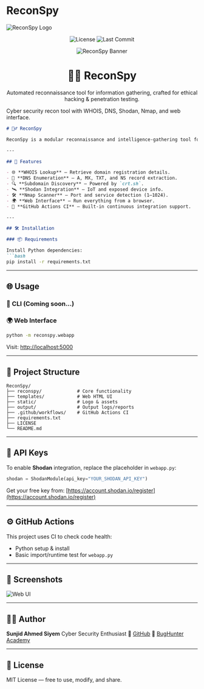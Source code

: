 # ReconSpy

![ReconSpy Logo](static/reconspy_logo.png)

<p align="center">
  <img src="https://img.shields.io/github/license/Sunjid-Ahmed/Hacking-Tools?style=flat-square" alt="License" />
  <img src="https://img.shields.io/github/last-commit/Sunjid-Ahmed/Hacking-Tools?label=last%20update&style=flat-square" alt="Last Commit" />
  
</p>

<p align="center">
  <img src="https://raw.githubusercontent.com/Sunjid-Ahmed/Hacking-Tools/main/ReconSpy-main/assets/banner.png" alt="ReconSpy Banner" />
</p>

<h1 align="center">🕵️‍♂️ ReconSpy</h1>
<p align="center">
  Automated reconnaissance tool for information gathering, crafted for ethical hacking & penetration testing.
</p>

Cyber security recon tool with WHOIS, DNS, Shodan, Nmap, and web interface.

````markdown
# 🕵️‍♂️ ReconSpy

ReconSpy is a modular reconnaissance and intelligence-gathering tool for cybersecurity enthusiasts, bug bounty hunters, and penetration testers. It combines powerful modules like WHOIS, DNS enumeration, Shodan integration, Nmap scanning, and a web interface for accessible recon workflows.

---

## 🚀 Features

- 🌐 **WHOIS Lookup** – Retrieve domain registration details.
- 🧠 **DNS Enumeration** – A, MX, TXT, and NS record extraction.
- 🔍 **Subdomain Discovery** – Powered by `crt.sh`.
- 🛰️ **Shodan Integration** – IoT and exposed device info.
- 🛠️ **Nmap Scanner** – Port and service detection (1–1024).
- 🌍 **Web Interface** – Run everything from a browser.
- 🧪 **GitHub Actions CI** – Built-in continuous integration support.

---

## 🛠️ Installation

### 📦 Requirements

Install Python dependencies:
```bash
pip install -r requirements.txt
````

---

## 🌐 Usage

### 🔧 CLI (Coming soon...)

### 🌍 Web Interface

```bash
python -m reconspy.webapp
```

Visit: [http://localhost:5000](http://localhost:5000)

---

## 📁 Project Structure

```
ReconSpy/
├── reconspy/             # Core functionality
├── templates/            # Web HTML UI
├── static/               # Logo & assets
├── output/               # Output logs/reports
├── .github/workflows/    # GitHub Actions CI
├── requirements.txt
├── LICENSE
└── README.md
```

---

## 🔑 API Keys

To enable **Shodan** integration, replace the placeholder in `webapp.py`:

```python
shodan = ShodanModule(api_key="YOUR_SHODAN_API_KEY")
```

Get your free key from: [https://account.shodan.io/register](https://account.shodan.io/register)

---

## ⚙️ GitHub Actions

This project uses CI to check code health:

* Python setup & install
* Basic import/runtime test for `webapp.py`

---

## 📸 Screenshots

![Web UI](static/reconspy_logo.png)

---

## 👨‍💻 Author

**Sunjid Ahmed Siyem**
Cyber Security Enthusiast
🔗 [GitHub](https://github.com/Sunjid-Ahmed)
🧠 [BugHunter Academy](https://www.facebook.com/BugHunterAcademy)

---

## 📜 License

MIT License — free to use, modify, and share.

